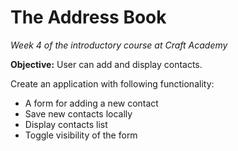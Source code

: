 # The Address Book

*Week 4 of the introductory course at Craft Academy*

**Objective:** User can add and display contacts.

Create an application with following functionality:

* A form for adding a new contact
* Save new contacts locally
* Display contacts list
* Toggle visibility of the form
